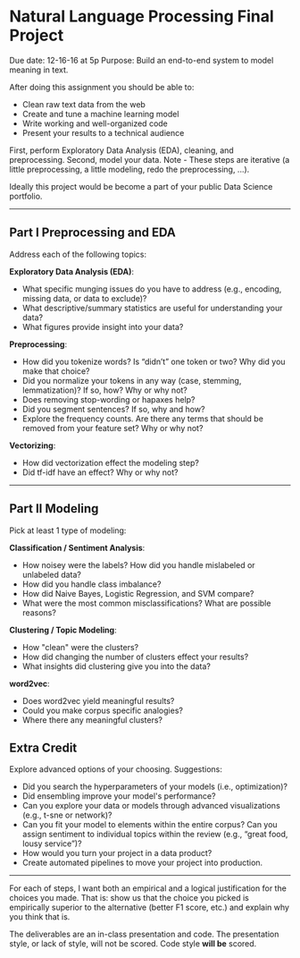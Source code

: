 Natural Language Processing Final Project
===

Due date: 12-16-16 at 5p
Purpose: Build an end-to-end system to model meaning in text.

After doing this assignment you should be able to:

-   Clean raw text data from the web
-   Create and tune a machine learning model
-   Write working and well-organized code
-   Present your results to a technical audience 

First, perform Exploratory Data Analysis (EDA), cleaning, and preprocessing. Second, model your data. Note - These steps are iterative (a little preprocessing, a little modeling, redo the preprocessing, ...).

Ideally this project would be become a part of your public Data Science portfolio.  

----
Part I Preprocessing and EDA 
----

Address each of the following topics:

__Exploratory Data Analysis (EDA)__:

- What specific munging issues do you have to address (e.g., encoding, missing data, or data to exclude)?
- What descriptive/summary statistics are useful for understanding your data?
- What figures provide insight into your data?

__Preprocessing__: 

- How did you tokenize words? Is “didn’t” one token or two? Why did you make that choice?
- Did you normalize your tokens in any way (case, stemming, lemmatization)? If so, how? Why or why not?
- Does removing stop-wording or hapaxes help?
- Did you segment sentences? If so, why and how?
- Explore the frequency counts. Are there any terms that should be removed from your feature set? Why or why not?

__Vectorizing__:

- How did vectorization effect the modeling step?
- Did tf-idf have an effect? Why or why not?

----
Part II Modeling 
----

Pick at least 1 type of modeling:

__Classification / Sentiment Analysis__:

- How noisey were the labels? How did you handle mislabeled or unlabeled data?
- How did you handle class imbalance?
- How did Naive Bayes, Logistic Regression, and SVM compare?
- What were the most common misclassifications? What are possible reasons?

__Clustering / Topic Modeling__:

- How "clean" were the clusters?
- How did changing the number of clusters effect your results?
- What insights did clustering give you into the data?

__word2vec__:

- Does word2vec yield meaningful results?
- Could you make corpus specific analogies?
- Where there any meaningful clusters?

Extra Credit
---
Explore advanced options of your choosing. Suggestions:  

- Did you search the hyperparameters of your models (i.e., optimization)?  
- Did ensembling improve your model's performance?
- Can you explore your data or models through advanced visualizations (e.g., t-sne or network)?
- Can you fit your model to elements within the entire corpus? Can you assign sentiment to individual topics within the review (e.g., “great food, lousy service”)?   
- How would you turn your project in a data product?
- Create automated pipelines to move your project into production.

----

For each of steps, I want both an empirical and a logical justification for the choices you made. That is: show us that the choice you picked is empirically superior to the alternative (better F1 score, etc.) and explain why you think that is.  

The deliverables are an in-class presentation and code. The presentation style, or lack of style, will not be scored. Code style __will be__ scored. 